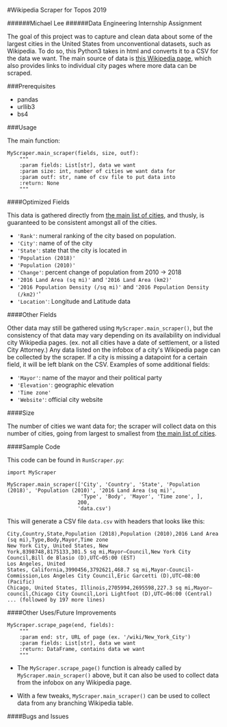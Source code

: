 #Wikipedia Scraper for Topos 2019

######Michael Lee
######Data Engineering Internship Assignment

The goal of this project was to capture and clean data about some of the largest cities in the United States from unconventional datasets, such as Wikipedia. To do so, this Python3 takes in html and converts it to a CSV for the data we want. The main source of data is [this Wikipedia page](https://en.wikipedia.org/wiki/List_of_United_States_cities_by_population), which also provides links to individual city pages where more data can be scraped.

###Prerequisites

- pandas
- urllib3
- bs4

###Usage

The main function:
```
MyScraper.main_scraper(fields, size, outf):
    """
    :param fields: List[str], data we want
    :param size: int, number of cities we want data for
    :param outf: str, name of csv file to put data into
    :return: None
    """
```

####Optimized Fields

This data is gathered directly from [the main list of cities](https://en.wikipedia.org/wiki/List_of_United_States_cities_by_population), and thusly, is guaranteed to be consistent amongst all of the cities.

- `'Rank'`: numeral ranking of the city based on population.
- `'City'`: name of of the city
- `'State'`: state that the city is located in
- `'Population (2018)'`
- `'Population (2010)'`
- `'Change'`: percent change of population from 2010 -> 2018
- `'2016 Land Area (sq mi)'` and `'2016 Land Area (km2)'`
- `'2016 Population Density (/sq mi)'` and `'2016 Population Density (/km2)'`'
- `'Location'`: Longitude and Latitude data

####Other Fields

Other data may still be gathered using `MyScraper.main_scraper()`, but the consistency of that data may vary depending on its availability on individual city Wikipedia pages. (ex. not all cities have a date of settlement, or a listed City Attorney.) Any data listed on the infobox of a city's Wikipedia page can be collected by the scraper. If a city is missing a datapoint for a certain field, it will be left blank on the CSV. Examples of some additional fields:

- `'Mayor'`: name of the mayor and their political party
- `'Elevation'`: geographic elevation
- `'Time zone'`
- `'Website'`: official city website

####Size

The number of cities we want data for; the scraper will collect data on this number of cities, going from largest to smallest from [the main list of cities](https://en.wikipedia.org/wiki/List_of_United_States_cities_by_population).

####Sample Code

This code can be found in `RunScraper.py`:

```buildoutcfg
import MyScraper

MyScraper.main_scraper(['City', 'Country', 'State', 'Population (2018)', 'Population (2010)', '2016 Land Area (sq mi)',
                        'Type', 'Body', 'Mayor', 'Time zone', ],
                       200,
                       'data.csv')
```

This will generate a CSV file `data.csv` with headers that looks like this:

```buildoutcfg
City,Country,State,Population (2018),Population (2010),2016 Land Area (sq mi),Type,Body,Mayor,Time zone
New York City, United States, New York,8398748,8175133,301.5 sq mi,Mayor–Council,New York City Council,Bill de Blasio (D),UTC−05:00 (EST)
Los Angeles, United States, California,3990456,3792621,468.7 sq mi,Mayor-Council-Commission,Los Angeles City Council,Eric Garcetti (D),UTC−08:00 (Pacific)
Chicago, United States, Illinois,2705994,2695598,227.3 sq mi,Mayor–council,Chicago City Council,Lori Lightfoot (D),UTC−06:00 (Central)
... (followed by 197 more lines)
```

####Other Uses/Future Improvements

```buildoutcfg
MyScraper.scrape_page(end, fields):
    """
    :param end: str, URL of page (ex. '/wiki/New_York_City')
    :param fields: List[str], data we want
    :return: DataFrame, contains data we want
    """
```
- The `MyScraper.scrape_page()` function is already called by `MyScraper.main_scraper()` above, but it can also be used to collect data from the infobox on any Wikipedia page.

- With a few tweaks, `MyScraper.main_scraper()` can be used to collect data from any branching Wikipedia table. 

####Bugs and Issues
